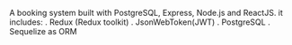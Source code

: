 A booking system built with PostgreSQL, Express, Node.js and ReactJS.
it includes:
 . Redux (Redux toolkit)
 . JsonWebToken(JWT)
 . PostgreSQL
 . Sequelize as ORM


